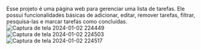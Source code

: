 Esse projeto é uma página web para gerenciar uma lista de tarefas. Ele possui funcionalidades básicas de adicionar, editar, remover tarefas, filtrar, pesquisa-las e marcar tarefas como concluídas. 
![Captura de tela 2024-01-02 224449](https://github.com/MariaFernadaG/To-do-List/assets/83366672/707c24ed-9c5b-4da7-879a-d61ecbc2c342)
![Captura de tela 2024-01-02 224503](https://github.com/MariaFernadaG/To-do-List/assets/83366672/8b071192-c225-48c4-a6e6-7e6794abf789)
![Captura de tela 2024-01-02 224517](https://github.com/MariaFernadaG/To-do-List/assets/83366672/9b2e17c2-3c62-4766-a121-549c49debec6)




